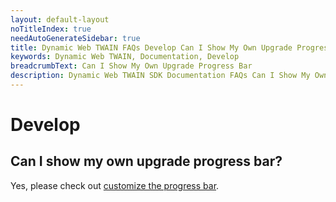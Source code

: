```yaml
---
layout: default-layout
noTitleIndex: true
needAutoGenerateSidebar: true
title: Dynamic Web TWAIN FAQs Develop Can I Show My Own Upgrade Progress Bar
keywords: Dynamic Web TWAIN, Documentation, Develop
breadcrumbText: Can I Show My Own Upgrade Progress Bar
description: Dynamic Web TWAIN SDK Documentation FAQs Can I Show My Own Upgrade Progress Bar
---
```


# Develop

## Can I show my own upgrade progress bar? 

 Yes, please check out [customize the progress bar]({{site.indepth}}features/ui.html#progress-bar).
